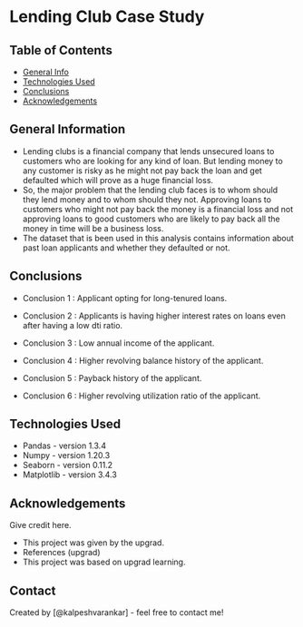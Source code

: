# Lending Club Case Study

## Table of Contents
* [General Info](#general-information)
* [Technologies Used](#technologies-used)
* [Conclusions](#conclusions)
* [Acknowledgements](#acknowledgements)

<!-- You can include any other section that is pertinent to your problem -->

## General Information
- Lending clubs is a financial company that lends unsecured loans to customers who are looking for any kind of loan. But lending money to any customer is risky as he might not pay back the loan and get defaulted which will prove as a huge financial loss.
- So, the major problem that the lending club faces is to whom should they lend money and to whom should they not. Approving loans to customers who might not pay back the money is a financial loss and not approving loans to good customers who are likely to pay back all the money in time will be a business loss.
- The dataset that is been used in this analysis contains information about past loan applicants and whether they defaulted or not.

<!-- You don't have to answer all the questions - just the ones relevant to your project. -->

## Conclusions
- Conclusion 1 :
  Applicant opting for long-tenured loans.

- Conclusion 2 :
  Applicants is having higher interest rates on loans even after having a low dti ratio.

- Conclusion 3 :
  Low annual income of the applicant.

- Conclusion 4 :
  Higher revolving balance history of the applicant.

- Conclusion 5 :
  Payback history of the applicant.

- Conclusion 6 :
  Higher revolving utilization ratio of the applicant.

<!-- You don't have to answer all the questions - just the ones relevant to your project. -->


## Technologies Used
- Pandas - version 1.3.4
- Numpy - version 1.20.3
- Seaborn - version 0.11.2
- Matplotlib - version 3.4.3

<!-- As the libraries versions keep on changing, it is recommended to mention the version of library used in this project -->

## Acknowledgements
Give credit here.
- This project was given by the upgrad.
- References (upgrad)
- This project was based on upgrad learning.

## Contact
Created by [@kalpeshvarankar] - feel free to contact me!


<!-- Optional -->
<!-- ## License -->
<!-- This project is open source and available under the [... License](). -->

<!-- You don't have to include all sections - just the one's relevant to your project -->
